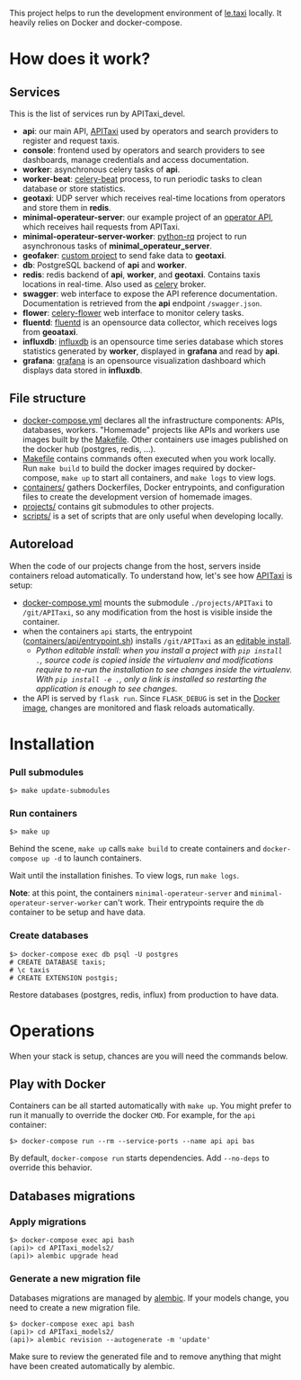 This project helps to run the development environment of [le.taxi](https://le.taxi/) locally. It heavily relies on Docker and docker-compose.

# How does it work?

## Services

This is the list of services run by APITaxi_devel.

* **api**: our main API, [APITaxi](github.com/openmaraude/APITaxi) used by operators and search providers to register and request taxis.
* **console**: frontend used by operators and search providers to see dashboards, manage credentials and access documentation.
* **worker**: asynchronous celery tasks of **api**.
* **worker-beat**: [celery-beat](https://docs.celeryproject.org/en/stable/userguide/periodic-tasks.html) process, to run periodic tasks to clean database or store statistics.
* **geotaxi**: UDP server which receives real-time locations from operators and store them in **redis**.
* **minimal-operateur-server**: our example project of an [operator API](https://github.com/openmaraude/minimal_operateur_server), which receives hail requests from APITaxi.
* **minimal-operateur-server-worker**: [python-rq](https://python-rq.org/) project to run asynchronous tasks of **minimal_operateur_server**.
* **geofaker**: [custom project](https://github.com/openmaraude/geofaker) to send fake data to **geotaxi**.
* **db**: PostgreSQL backend of **api** and **worker**.
* **redis**: redis backend of **api**, **worker**, and **geotaxi**. Contains taxis locations in real-time. Also used as [celery](https://docs.celeryproject.org) broker.
* **swagger**: web interface to expose the API reference documentation. Documentation is retrieved from the **api** endpoint `/swagger.json`.
* **flower**: [celery-flower](https://flower.readthedocs.io) web interface to monitor celery tasks.
* **fluentd**: [fluentd](https://www.fluentd.org/) is an opensource data collector, which receives logs from **geoataxi**.
* **influxdb**: [influxdb](https://www.influxdata.com/) is an opensource time series database which stores statistics generated by **worker**, displayed in **grafana** and read by **api**.
* **grafana**: [grafana](https://grafana.com/) is an opensource visualization dashboard which displays data stored in **influxdb**.


## File structure

* [docker-compose.yml](docker-compose.yml) declares all the infrastructure components: APIs, databases, workers. "Homemade" projects like APIs and workers use images built by the [Makefile](Makefile). Other containers use images published on the docker hub (postgres, redis, ...).
* [Makefile](Makefile) contains commands often executed when you work locally. Run `make build` to build the docker images required by docker-compose, `make up` to start all containers, and `make logs` to view logs.
* [containers/](containers/) gathers Dockerfiles, Docker entrypoints, and configuration files to create the development version of homemade images.
* [projects/](projects/) contains git submodules to other projects.
* [scripts/](scripts/) is a set of scripts that are only useful when developing locally.


## Autoreload

When the code of our projects change from the host, servers inside containers reload automatically. To understand how, let's see how [APITaxi](https://github.com/openmaraude/APITaxi) is setup:

- [docker-compose.yml](docker-compose.yml) mounts the submodule `./projects/APITaxi` to `/git/APITaxi`, so any modification from the host is visible inside the container.
- when the containers `api` starts, the entrypoint ([containers/api/entrypoint.sh](containers/api/entrypoint.sh)) installs `/git/APITaxi` as an [editable install](https://pip.pypa.io/en/stable/reference/pip_install/#editable-installs).
    * *Python editable install: when you install a project with `pip install .`, source code is copied inside the virtualenv and modifications require to re-run the installation to see changes inside the virtualenv. With `pip install -e .`, only a link is installed so restarting the application is enough to see changes.*
- the API is served by `flask run`. Since `FLASK_DEBUG` is set in the [Docker image](containers/api/Dockerfile), changes are monitored and flask reloads automatically.


# Installation

### Pull submodules

```
$> make update-submodules
```

### Run containers

```
$> make up
```

Behind the scene, `make up` calls `make build` to create containers and `docker-compose up -d` to launch containers.

Wait until the installation finishes. To view logs, run `make logs`.

**Note**: at this point, the containers `minimal-operateur-server` and `minimal-operateur-server-worker` can't work. Their entrypoints require the `db` container to be setup and have data.

### Create databases

```
$> docker-compose exec db psql -U postgres
# CREATE DATABASE taxis;
# \c taxis
# CREATE EXTENSION postgis;
```

Restore databases (postgres, redis, influx) from production to have data.


# Operations

When your stack is setup, chances are you will need the commands below.

## Play with Docker

Containers can be all started automatically with `make up`. You might prefer to run it manually to override the docker `CMD`. For example, for the `api` container:

```
$> docker-compose run --rm --service-ports --name api api bas
```

By default, `docker-compose run` starts dependencies. Add `--no-deps` to override this behavior.

## Databases migrations

### Apply migrations

```
$> docker-compose exec api bash
(api)> cd APITaxi_models2/
(api)> alembic upgrade head
```

### Generate a new migration file

Databases migrations are managed by [alembic](https://alembic.sqlalchemy.org). If your models change, you need to create a new migration file.

```
$> docker-compose exec api bash
(api)> cd APITaxi_models2/
(api)> alembic revision --autogenerate -m 'update'
```

Make sure to review the generated file and to remove anything that might have been created automatically by alembic.
